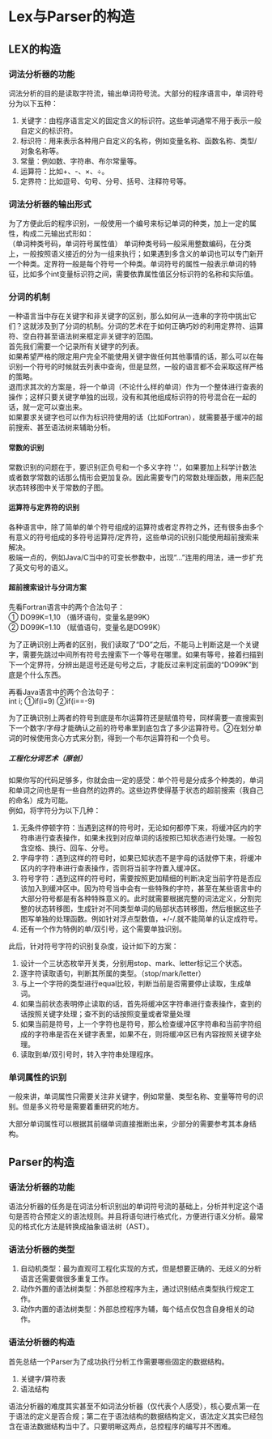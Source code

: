 # Lex与Parser的构造

## LEX的构造
### 词法分析器的功能
   词法分析的目的是读取字符流，输出单词符号流。大部分的程序语言中，单词符号分为以下五种：  
1.	关键字：由程序语言定义的固定含义的标识符。这些单词通常不用于表示一般自定义的标识符。  
2.	标识符：用来表示各种用户自定义的名称，例如变量名称、函数名称、类型/对象名称等。  
3.	常量：例如数、字符串、布尔常量等。  
4.	运算符：比如+、-、×、÷。  
5.	定界符：比如逗号、句号、分号、括号、注释符号等。  

### 词法分析器的输出形式
   为了方便此后的程序识别，一般使用一个编号来标记单词的种类，加上一定的属性，构成二元输出式形如：  
			（单词种类号码，单词符号属性值）
   单词种类号码一般采用整数编码，在分类上，一般按照语义接近的分为一组来执行；如果遇到多含义的单词也可以专门新开一个种类。定界符一般是每个符号一个种类。单词符号的属性一般表示单词的特征，比如多个int变量标识符之间，需要依靠属性值区分标识符的名称和实际值。  

### 分词的机制
   一种语言当中存在关键字和非关键字的区别，那么如何从一连串的字符中挑出它们？这就涉及到了分词的机制。分词的艺术在于如何正确巧妙的利用定界符、运算符、空白符甚至语法树来框定非关键字的范围。  
   首先我们需要一个记录所有关键字的列表。  
   如果希望严格的限定用户完全不能使用关键字做任何其他事情的话，那么可以在每识别一个符号的时候就去列表中查询，但是显然，一般的语言都不会采取这样严格的策略。  
   退而求其次的方案是，将一个单词（不论什么样的单词）作为一个整体进行查表的操作；这样只要关键字单独的出现，没有和其他组成标识符的符号混合在一起的话，就一定可以查出来。  
   如果要求关键字也可以作为标识符使用的话（比如Fortran），就需要基于缓冲的超前搜索、甚至语法树来辅助分析。  

#### 常数的识别
   常数识别的问题在于，要识别正负号和一个多义字符 '.'，如果要加上科学计数法或者数学常数的话那么情形会更加复杂。因此需要专门的常数处理函数，用来匹配状态转移图中关于常数的子图。  
#### 运算符与定界符的识别

   各种语言中，除了简单的单个符号组成的运算符或者定界符之外，还有很多由多个有意义的符号组成的多符号运算符/定界符，这些单词的识别只能使用超前搜索来解决。  
   极端一点的，例如Java/C当中的可变长参数中，出现“...”连用的用法，进一步扩充了英文句号的语义。

#### 超前搜索设计与分词方案

先看Fortran语言中的两个合法句子：  
① DO99K=1,10 （循环语句，变量名是99K）  
② DO99K=1.10 （赋值语句，变量名是DO99K）  

​	为了正确识别上两者的区别，我们读取了“DO”之后，不能马上判断这是一个关键字，需要先跳过中间所有符号去搜索下一个等号在哪里。如果有等号，接着扫描到下一个定界符，分辨出是逗号还是句号之后，才能反过来判定前面的“DO99K”到底是个什么东西。  

再看Java语言中的两个合法句子：  
int i;
①if(i=9)
②if(i==-9)

​	为了正确识别上两者的符号到底是布尔运算符还是赋值符号，同样需要一直搜索到下一个数字/字母才能确认之前的符号串里到底包含了多少运算符号。②在划分单词的时候使用贪心方式来分割，得到一个布尔运算符和一个负号。

[^杂谈]: 不无恶意的揣度一下Fortran的设计方式，我严重怀疑他们是因为长度短的变量名称不够用才出此下策。用编译时的内存消耗来减少存储源代码的空间需求。这种语法设计对于观看的人来说无疑是非常不友好的。

##### 工程化分词艺术（原创）

​	如果你写的代码足够多，你就会由一定的感受：单个符号是分成多个种类的，单词和单词之间也是有一些自然的边界的。这些边界使得基于状态的超前搜索（我自己的命名）成为可能。  
​	例如，将字符分为以下几种：  
1. 无条件停顿字符：当遇到这样的符号时，无论如何都停下来，将缓冲区内的字符串进行查表操作，如果未找到对应单词的话按照已知状态进行处理。一般包含空格、换行、回车、分号。  
2. 字母字符：遇到这样的符号时，如果已知状态不是字母的话就停下来，将缓冲区内的字符串进行查表操作，否则将当前字符置入缓冲区。  
3. 符号字符：遇到这样的符号时，需要按照更加精细的判断决定当前字符是否应该加入到缓冲区中。因为符号当中会有一些特殊的字符，甚至在某些语言中的大部分符号都是有各种特殊意义的。此时就需要根据完整的词法定义，分割完整的状态转移图，生成针对不同类型单词的局部状态转移图，然后根据这些子图写单独的处理函数。例如针对浮点型数值，+/-/.就不能简单的认定成符号。  
4. 还有一个作为特例的单/双引号，这个需要单独识别。  

此后，针对符号字符的识别复杂度，设计如下的方案：  
1. 设计一个三状态枚举开关类，分别用stop、mark、letter标记三个状态。  
2. 逐字符读取语句，判断其所属的类型。（stop/mark/letter）  
3. 与上一个字符的类型进行equal比较，判断当前是否需要停止读取，生成单词。
4. 如果当前状态表明停止读取的话，首先将缓冲区字符串进行查表操作，查到的话按照关键字处理；查不到的话按照变量或者常量处理
5. 如果当前是符号，上一个字符也是符号，那么检查缓冲区字符串和当前字符组成的字符串是否在关键字表里，如果不在，则将缓冲区已有内容按照关键字处理。
6. 读取到单/双引号时，转入字符串处理程序。

### 单词属性的识别

​	一般来讲，单词属性只需要关注非关键字，例如常量、类型名称、变量等符号的识别。但是多义符号是需要着重研究的地方。

​	大部分单词属性可以根据其前缀单词直接推断出来，少部分的需要参考其本身结构。

[^杂谈]: 我写了一个简化版的自动分词器放在项目code文件夹里。只需要初始化的时候放一个正常的关键字/符号列表进去就可以工作。



## Parser的构造
### 语法分析器的功能
​	语法分析器的任务是在词法分析识别出的单词符号流的基础上，分析并判定这个语句是否符合预定义的语法规则。并且将语句进行格式化，方便进行语义分析。最常见的格式化方法是转换成抽象语法树（AST）。

### 语法分析器的类型
1. 自动机类型：最为直观可工程化实现的方式，但是想要正确的、无歧义的分析语言还需要做很多重复工作。
2. 动作外置的语法树类型：外部总控程序为主，通过识别结点类型执行规定工作。
3. 动作内置的语法树类型：外部总控程序为辅，每个结点仅包含自身相关的动作。

### 语法分析器的构造

首先总结一个Parser为了成功执行分析工作需要哪些固定的数据结构。

1. 关键字/算符表
2. 语法结构

语法分析器的难度其实甚至不如词法分析器（仅代表个人感受），核心要点第一在于语法的定义是否合规；第二在于语法结构的数据结构定义，语法定义其实已经包含在语法数据结构当中了。只要明晰这两点，总控程序的编写并不困难。

[^杂谈]:我当初写语法分析器的时候，直接采用了状态转移+封闭特定状态的办法。所以整个分析器写的异常精简。如果不算一个很占地方的switch case语句的话，核心代码只有不到40行。
